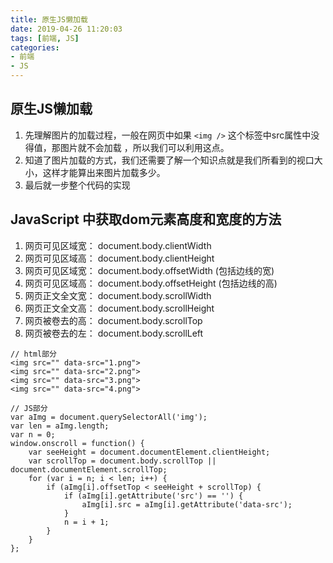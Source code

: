 ```yaml
---
title: 原生JS懒加载
date: 2019-04-26 11:20:03
tags: [前端, JS]
categories:
- 前端
- JS
---
```


## 原生JS懒加载

1. 先理解图片的加载过程，一般在网页中如果 `<img />` 这个标签中src属性中没得值，那图片就不会加载
，所以我们可以利用这点。
2. 知道了图片加载的方式，我们还需要了解一个知识点就是我们所看到的视口大小，这样才能算出来图片加载多少。
3. 最后就一步整个代码的实现

<!-- more -->

## JavaScript 中获取dom元素高度和宽度的方法

1. 网页可见区域宽： document.body.clientWidth
2. 网页可见区域高： document.body.clientHeight
3. 网页可见区域宽： document.body.offsetWidth (包括边线的宽)
4. 网页可见区域高： document.body.offsetHeight (包括边线的高)
5. 网页正文全文宽： document.body.scrollWidth
6. 网页正文全文高： document.body.scrollHeight
7. 网页被卷去的高： document.body.scrollTop
8. 网页被卷去的左： document.body.scrollLeft

```
// html部分
<img src="" data-src="1.png">
<img src="" data-src="2.png">
<img src="" data-src="3.png">
<img src="" data-src="4.png">

// JS部分
var aImg = document.querySelectorAll('img');
var len = aImg.length;
var n = 0;
window.onscroll = function() {
    var seeHeight = document.documentElement.clientHeight;
    var scrollTop = document.body.scrollTop || document.documentElement.scrollTop;
    for (var i = n; i < len; i++) {
        if (aImg[i].offsetTop < seeHeight + scrollTop) {
            if (aImg[i].getAttribute('src') == '') {
                aImg[i].src = aImg[i].getAttribute('data-src');
            }
            n = i + 1;
        }
    }
};
```